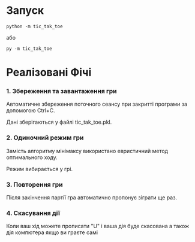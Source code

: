 # Запуск 
```shell
python -m tic_tak_toe
```
або
```shell
py -m tic_tak_toe
```

# Реалізовані Фічі
### 1. Збереження та завантаження гри

Автоматичне збереження поточного сеансу при закритті програми за допомогою Ctrl+C.

Дані зберігаються у файлі tic_tak_toe.pkl.

### 2. Одиночний режим гри

Замість алгоритму мінімаксу використано евристичний метод оптимального ходу.

Режим вибирається у грі.

### 3. Повторення гри

Після закінчення партії гра автоматично пропонує зіграти ще раз.

### 4. Скасування дії

Коли ваш хід можете прописати "U" і ваша дія буде скасована а також дія компютера якщо ви граєте самі